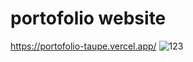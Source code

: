 # portofolio website
https://portofolio-taupe.vercel.app/
![123](https://user-images.githubusercontent.com/114031237/199712393-3ffbc4ad-ffc1-4622-9809-7a3cd6183b59.png)
